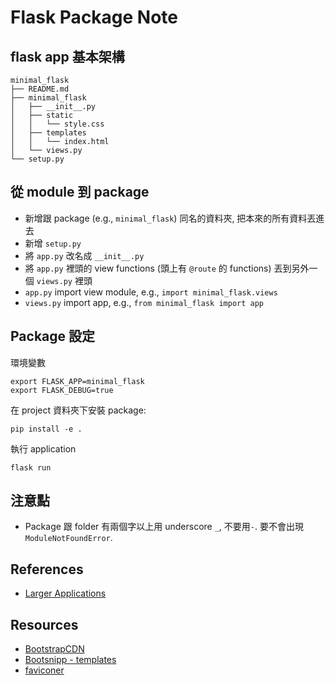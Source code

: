 # Flask Package Note

## flask app 基本架構
```commandline
minimal_flask
├── README.md
├── minimal_flask
│   ├── __init__.py
│   ├── static
│   │   └── style.css
│   ├── templates
│   │   └── index.html
│   └── views.py
└── setup.py

```

## 從 module 到 package
- 新增跟 package (e.g., `minimal_flask`) 同名的資料夾, 把本來的所有資料丟進去
- 新增 `setup.py`
- 將 `app.py` 改名成 `__init__.py`
- 將 `app.py` 裡頭的 view functions (頭上有 `@route` 的 functions) 丟到另外一個 `views.py` 裡頭
- `app.py` import view module, e.g., `import minimal_flask.views`
- `views.py` import app, e.g., `from minimal_flask import app`


## Package 設定
環境變數
```commandline
export FLASK_APP=minimal_flask
export FLASK_DEBUG=true
```

在 project 資料夾下安裝 package:
```commandline
pip install -e .
```

執行 application
```commandline
flask run
```

## 注意點
- Package 跟 folder 有兩個字以上用 underscore `_`, 不要用`-`. 要不會出現 `ModuleNotFoundError`.


## References
- [Larger Applications](http://flask.pocoo.org/docs/0.12/patterns/packages/)

## Resources
- [BootstrapCDN](https://www.bootstrapcdn.com/)
- [Bootsnipp - templates](https://bootsnipp.com/)
- [faviconer](http://www.faviconer.com/icon/index)
